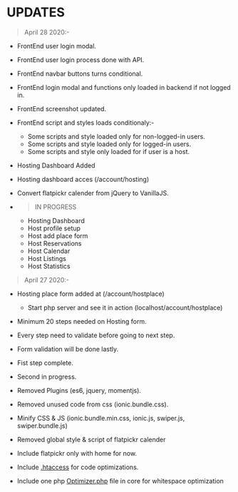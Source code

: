 # UPDATES

> April 28 2020:-
* FrontEnd user login modal.
* FrontEnd user login process done with API.
* FrontEnd navbar buttons turns conditional.
* FrontEnd login modal and functions only loaded in backend if not logged in.
* FrontEnd screenshot updated.
* FrontEnd script and styles loads conditionaly:-
    * Some scripts and style loaded only for non-logged-in users.
    * Some scripts and style loaded only for logged-in users.
    * Some scripts and style only loaded for if user is a host.

* Hosting Dashboard Added
* Hosting dashboard acces (/account/hosting)
* Convert flatpickr calender from jQuery to VanillaJS.

* > IN PROGRESS
    * Hosting Dashboard
    * Host profile setup
    * Host add place form
    * Host Reservations
    * Host Calendar
    * Host Listings
    * Host Statistics


> April 27 2020:-
* Hosting place form added at (/account/hostplace)
    * Start php server and see it in action (localhost/account/hostplace)
* Minimum 20 steps needed on Hosting form.
* Every step need to validate before going to next step.
* Form validation will be done lastly.
* Fist step complete.
* Second in progress.

* Removed Plugins (es6, jquery, momentjs).
* Removed unused code from css (ionic.bundle.css).
* Minify CSS & JS (ionic.bundle.min.css, ionic.js, swiper.js, swiper.bundle.js)
* Removed global style & script of flatpickr calender
* Include flatpickr only with home for now.

* Include [.htaccess](./.htaccess) for code optimizations.
* Include one php [Optimizer.php](./core/private/Optimizer.php) file in core for whitespace optimization